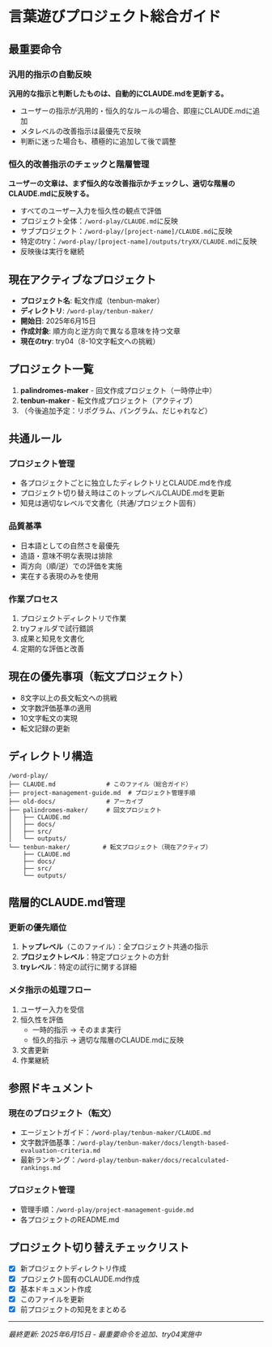 # 言葉遊びプロジェクト総合ガイド

## 最重要命令

### 汎用的指示の自動反映
**汎用的な指示と判断したものは、自動的にCLAUDE.mdを更新する。**

- ユーザーの指示が汎用的・恒久的なルールの場合、即座にCLAUDE.mdに追加
- メタレベルの改善指示は最優先で反映
- 判断に迷った場合も、積極的に追加して後で調整

### 恒久的改善指示のチェックと階層管理
**ユーザーの文章は、まず恒久的な改善指示かチェックし、適切な階層のCLAUDE.mdに反映する。**

- すべてのユーザー入力を恒久性の観点で評価
- プロジェクト全体：`/word-play/CLAUDE.md`に反映
- サブプロジェクト：`/word-play/[project-name]/CLAUDE.md`に反映
- 特定のtry：`/word-play/[project-name]/outputs/tryXX/CLAUDE.md`に反映
- 反映後は実行を継続

## 現在アクティブなプロジェクト
- **プロジェクト名**: 転文作成（tenbun-maker）
- **ディレクトリ**: `/word-play/tenbun-maker/`
- **開始日**: 2025年6月15日
- **作成対象**: 順方向と逆方向で異なる意味を持つ文章
- **現在のtry**: try04（8-10文字転文への挑戦）

## プロジェクト一覧
1. **palindromes-maker** - 回文作成プロジェクト（一時停止中）
2. **tenbun-maker** - 転文作成プロジェクト（アクティブ）
3. （今後追加予定：リポグラム、パングラム、だじゃれなど）

## 共通ルール

### プロジェクト管理
- 各プロジェクトごとに独立したディレクトリとCLAUDE.mdを作成
- プロジェクト切り替え時はこのトップレベルCLAUDE.mdを更新
- 知見は適切なレベルで文書化（共通/プロジェクト固有）

### 品質基準
- 日本語としての自然さを最優先
- 造語・意味不明な表現は排除
- 両方向（順/逆）での評価を実施
- 実在する表現のみを使用

### 作業プロセス
1. プロジェクトディレクトリで作業
2. tryフォルダで試行錯誤
3. 成果と知見を文書化
4. 定期的な評価と改善

## 現在の優先事項（転文プロジェクト）
- 8文字以上の長文転文への挑戦
- 文字数評価基準の適用
- 10文字転文の実現
- 転文記録の更新

## ディレクトリ構造
```
/word-play/
├── CLAUDE.md              # このファイル（総合ガイド）
├── project-management-guide.md  # プロジェクト管理手順
├── old-docs/              # アーカイブ
├── palindromes-maker/     # 回文プロジェクト
│   ├── CLAUDE.md
│   ├── docs/
│   ├── src/
│   └── outputs/
└── tenbun-maker/         # 転文プロジェクト（現在アクティブ）
    ├── CLAUDE.md
    ├── docs/
    ├── src/
    └── outputs/
```

## 階層的CLAUDE.md管理

### 更新の優先順位
1. **トップレベル**（このファイル）：全プロジェクト共通の指示
2. **プロジェクトレベル**：特定プロジェクトの方針
3. **tryレベル**：特定の試行に関する詳細

### メタ指示の処理フロー
1. ユーザー入力を受信
2. 恒久性を評価
   - 一時的指示 → そのまま実行
   - 恒久的指示 → 適切な階層のCLAUDE.mdに反映
3. 文書更新
4. 作業継続

## 参照ドキュメント

### 現在のプロジェクト（転文）
- エージェントガイド：`/word-play/tenbun-maker/CLAUDE.md`
- 文字数評価基準：`/word-play/tenbun-maker/docs/length-based-evaluation-criteria.md`
- 最新ランキング：`/word-play/tenbun-maker/docs/recalculated-rankings.md`

### プロジェクト管理
- 管理手順：`/word-play/project-management-guide.md`
- 各プロジェクトのREADME.md

## プロジェクト切り替えチェックリスト
- [x] 新プロジェクトディレクトリ作成
- [x] プロジェクト固有のCLAUDE.md作成
- [x] 基本ドキュメント作成
- [x] このファイルを更新
- [x] 前プロジェクトの知見をまとめる

---
*最終更新: 2025年6月15日 - 最重要命令を追加、try04実施中*